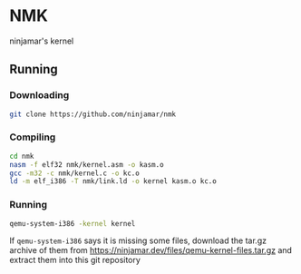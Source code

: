 # NMK
ninjamar's kernel

## Running

### Downloading
```bash
git clone https://github.com/ninjamar/nmk
```
### Compiling

```bash
cd nmk
nasm -f elf32 nmk/kernel.asm -o kasm.o
gcc -m32 -c nmk/kernel.c -o kc.o
ld -m elf_i386 -T nmk/link.ld -o kernel kasm.o kc.o
```
### Running

```bash
qemu-system-i386 -kernel kernel
```
If `qemu-system-i386` says it is missing some files, download the tar.gz archive of them from https://ninjamar.dev/files/qemu-kernel-files.tar.gz and extract them into this git repository

